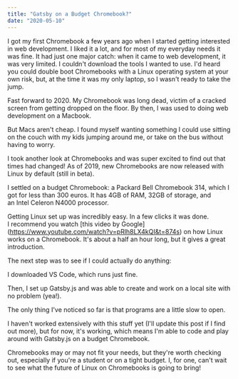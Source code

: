 ```yaml
---
title: "Gatsby on a Budget Chromebook?"
date: "2020-05-10"
---
```

I got my first Chromebook a few years ago when I started getting interested in web development. I liked it a lot, and for most of my everyday needs it was fine. It had just one major catch: when it came to web development, it was very limited. I couldn't download the tools I wanted to use. I'd heard you could double boot Chromebooks with a Linux operating system at your own risk, but, at the time it was my only laptop, so I wasn't ready to take the jump. 

Fast forward to 2020. My Chromebook was long dead, victim of a cracked screen from getting dropped on the floor. By then, I was used to doing web development on a Macbook.

But Macs aren't cheap. I found myself wanting something I could use sitting on the couch with my kids jumping around me, or take on the bus without having to worry. 

I took another look at Chromebooks and was super excited to find out that times had changed! As of 2019, new Chromebooks are now released with Linux by default (still in beta).

I settled on a budget Chromebook: a Packard Bell Chromebook 314, which I got for less than 300 euros. It has 4GB of RAM, 32GB of storage, and an Intel Celeron N4000 processor.

Getting Linux set up was incredibly easy. In a few clicks it was done. I recommend you watch [this video by Google] (https://www.youtube.com/watch?v=pRlh8LX4kQI&t=874s) on how Linux works on a Chromebook. It's about a half an hour long, but it gives a great introduction.

The next step was to see if I could actually do anything:

I downloaded VS Code, which runs just fine.

Then, I set up Gatsby.js and was able to create and work on a local site with no problem (yea!).

The only thing I've noticed so far is that programs are a little slow to open.

I haven't worked extensively with this stuff yet (I'll update this post if I find out more), but for now, it's working, which means I'm able to code and play around with Gatsby.js on a budget Chromebook.

Chromebooks may or may not fit your needs, but they're worth checking out, especially if you're a student or on a tight budget. I, for one, can't wait to see what the future of Linux on Chromebooks is going to bring!